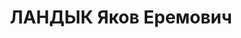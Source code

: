 ---
title: ЛАНДЫК Яков Еремович
description: "1890 р., с. Левченки Зіньківського р-ну Полтавської обл., українець,\
  \ із селян, освіта домашня. Проживав у м. Полтава. Завідувач племзаготконтори. \n\
  \  Заарештований 19 вересня 1937 р. Засуджений Верховним Судом СРСР 28 жовтня 1937\
  \ р. за ст.ст. 54-7, 54-8, 54-11 КК УРСР до розстрілу з конфіскацією майна. Вирок\
  \ виконано 29 жовтня 1937 р. у м. Київ. \n  Реабілітований Верховним Судом СРСР\
  \ 16 жовтня 1958 р."
---